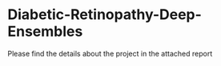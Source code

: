 # Diabetic-Retinopathy-Deep-Ensembles
Please find the details about the project in the attached report
